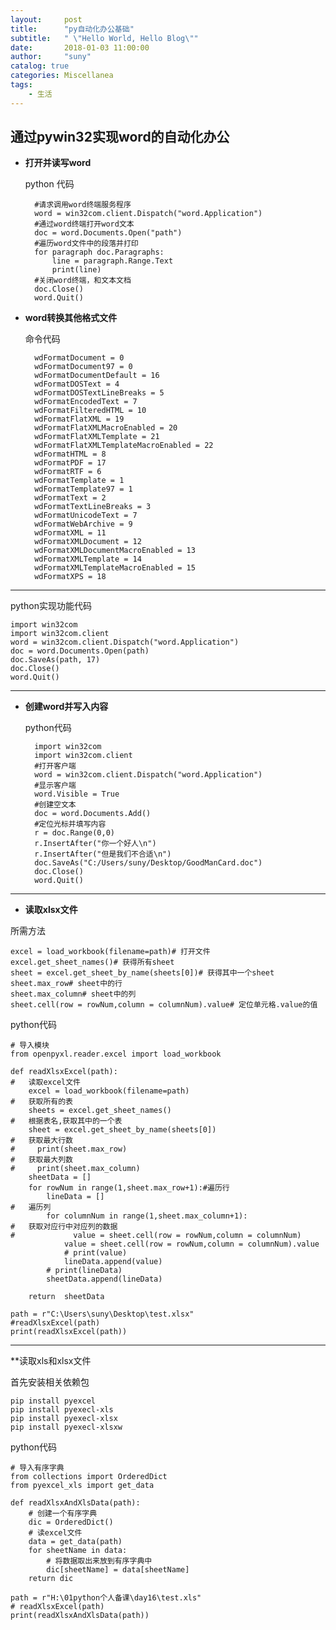 ```yaml
---
layout:     post
title:      "py自动化办公基础"
subtitle:   " \"Hello World, Hello Blog\""
date:       2018-01-03 11:00:00
author:     "suny"
catalog: true
categories: Miscellanea
tags:
    - 生活
---
```





## 通过pywin32实现word的自动化办公

- **打开并读写word**
	
	python 代码
			
		#请求调用word终端服务程序		
		word = win32com.client.Dispatch("word.Application")
		#通过word终端打开word文本
		doc = word.Documents.Open("path")
		#遍历word文件中的段落并打印	
		for paragraph doc.Paragraphs:
			line = paragraph.Range.Text
			print(line)
		#关闭word终端，和文本文档
		doc.Close()
		word.Quit()
- **word转换其他格式文件**
	
	命令代码
		
		wdFormatDocument = 0 
		wdFormatDocument97 = 0 
		wdFormatDocumentDefault = 16 
		wdFormatDOSText = 4 
		wdFormatDOSTextLineBreaks = 5 
		wdFormatEncodedText = 7 
		wdFormatFilteredHTML = 10 
		wdFormatFlatXML = 19 
		wdFormatFlatXMLMacroEnabled = 20 
		wdFormatFlatXMLTemplate = 21 
		wdFormatFlatXMLTemplateMacroEnabled = 22 
		wdFormatHTML = 8 
		wdFormatPDF = 17 
		wdFormatRTF = 6 
		wdFormatTemplate = 1 
		wdFormatTemplate97 = 1 
		wdFormatText = 2 
		wdFormatTextLineBreaks = 3 
		wdFormatUnicodeText = 7 
		wdFormatWebArchive = 9 
		wdFormatXML = 11 
		wdFormatXMLDocument = 12 
		wdFormatXMLDocumentMacroEnabled = 13 
		wdFormatXMLTemplate = 14 
		wdFormatXMLTemplateMacroEnabled = 15 
		wdFormatXPS = 18	

---

	
python实现功能代码		
			
	import win32com
	import win32com.client
	word = win32com.client.Dispatch("word.Application")
	doc = word.Documents.Open(path)
	doc.SaveAs(path, 17)
	doc.Close()
	word.Quit()	



---

- **创建word并写入内容**

	python代码
		
		import win32com
		import win32com.client
		#打开客户端
		word = win32com.client.Dispatch("word.Application")
		#显示客户端
		word.Visible = True
		#创建空文本
		doc = word.Documents.Add()
		#定位光标并填写内容
		r = doc.Range(0,0)
		r.InsertAfter("你一个好人\n")
		r.InsertAfter("但是我们不合适\n")
		doc.SaveAs("C:/Users/suny/Desktop/GoodManCard.doc")
		doc.Close()
		word.Quit()

---

- **读取xlsx文件**

所需方法
		
	excel = load_workbook(filename=path)# 打开文件
	excel.get_sheet_names()# 获得所有sheet
	sheet = excel.get_sheet_by_name(sheets[0])# 获得其中一个sheet
	sheet.max_row# sheet中的行
	sheet.max_column# sheet中的列
	sheet.cell(row = rowNum,column = columnNum).value# 定位单元格.value的值
	

	

python代码

	# 导入模块
	from openpyxl.reader.excel import load_workbook
	
	def readXlsxExcel(path):
	#   读取excel文件
	    excel = load_workbook(filename=path)
	#   获取所有的表
	    sheets = excel.get_sheet_names()
	#   根据表名,获取其中的一个表
	    sheet = excel.get_sheet_by_name(sheets[0])
	#   获取最大行数
	#     print(sheet.max_row)
	#   获取最大列数
	#     print(sheet.max_column)
	    sheetData = []
	    for rowNum in range(1,sheet.max_row+1):#遍历行
	        lineData = []
	#   遍历列
	        for columnNum in range(1,sheet.max_column+1):
	#   获取对应行中对应列的数据
	#             value = sheet.cell(row = rowNum,column = columnNum)
	            value = sheet.cell(row = rowNum,column = columnNum).value
	            # print(value)
	            lineData.append(value)
	        # print(lineData)
	        sheetData.append(lineData)
	
	    return  sheetData
	
	path = r"C:\Users\suny\Desktop\test.xlsx"
	#readXlsxExcel(path)
	print(readXlsxExcel(path))
	
---

**读取xls和xlsx文件

首先安装相关依赖包 
	
	pip install pyexcel
	pip install pyexecl-xls
	pip install pyexecl-xlsx
	pip install pyexecl-xlsxw

python代码

	# 导入有序字典
	from collections import OrderedDict
	from pyexcel_xls import get_data
	
	def readXlsxAndXlsData(path):
	    # 创建一个有序字典
	    dic = OrderedDict()
	    # 读excel文件
	    data = get_data(path)
	    for sheetName in data:
	        # 将数据取出来放到有序字典中
	        dic[sheetName] = data[sheetName]
	    return dic
	
	path = r"H:\01python个人备课\day16\test.xls"
	# readXlsxExcel(path)
	print(readXlsxAndXlsData(path))


